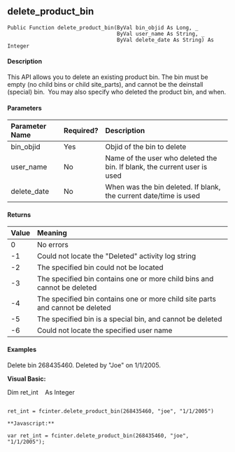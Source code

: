 delete_product_bin
--------------------

```
Public Function delete_product_bin(ByVal bin_objid As Long, _
                                   ByVal user_name As String, _
                                   ByVal delete_date As String) As Integer
```

#### Description

This API allows you to delete an existing product bin. The bin must be empty (no child bins or child site_parts), and cannot be the deinstall (special) bin.  You may also specify who deleted the product bin, and when.

#### Parameters

| Parameter Name | Required? | Description |
|:--- |:--- |:--- |
| bin_objid | Yes | Objid of the bin to delete |
| user_name | No | Name of the user who deleted the bin. If blank, the current user is used |
| delete_date | No | When was the bin deleted. If blank, the current date/time is used |

#### Returns

| Value | Meaning |
|:--- |:--- |
| 0 | No errors |
| -1 | Could not locate the "Deleted" activity log string |
| -2 | The specified bin could not be located |
| -3 | The specified bin contains one or more child bins and cannot be deleted |
| -4 | The specified bin contains one or more child site parts and cannot be deleted |
| -5 | The specified bin is a special bin, and cannot be deleted |
| -6 | Could not locate the specified user name |

#### Examples

Delete bin 268435460. Deleted by "Joe" on 1/1/2005.

**Visual Basic:**

Dim ret_int    As Integer
```

ret_int = fcinter.delete_product_bin(268435460, "joe", "1/1/2005")

**Javascript:**

var ret_int = fcinter.delete_product_bin(268435460, "joe", "1/1/2005");